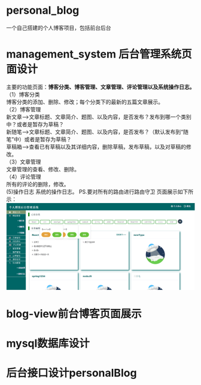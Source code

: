 # personal_blog
一个自己搭建的个人博客项目，包括前台后台
# management_system 后台管理系统页面设计
主要的功能页面：**博客分类、博客管理、文章管理、评论管理以及系统操作日志。**<br/>
（1）博客分类<br/>
 博客分类的添加、删除、修改；每个分类下的最新的五篇文章展示。<br/>
（2）博客管理<br/>
新文章-->文章标题、文章简介、题图、以及内容，是否发布？发布到哪一个类别中？或者是暂存为草稿？<br/>
新随笔-->文章标题、文章简介、题图、以及内容，是否发布？（默认发布到“随笔”中）或者是暂存为草稿？<br/>
草稿箱-->查看已有草稿以及其详细内容，删除草稿，发布草稿，以及对草稿的修改。<br/>
（3）文章管理<br/>
文章管理的查看、修改、删除。<br/>
（4）评论管理<br/>
所有的评论的删除，修改。<br/>
(5)操作日志
系统的操作日志。
PS.要对所有的路由进行路由守卫
页面展示如下所示：
![image](https://github.com/LiLiLuL/personal_blog/blob/master/images/management_page1.PNG)


# blog-view前台博客页面展示
# mysql数据库设计
# 后台接口设计personalBlog
